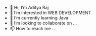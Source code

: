- 👋 Hi, I’m Aditya Raj 
- 👀 I’m interested in WEB DEVELOPMENT
- 🌱 I’m currently learning Java 
- 💞️ I’m looking to collaborate on ...
- 📫 How to reach me ...

